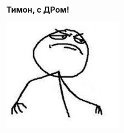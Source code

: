 <link type="text/css" rel="stylesheet" href="main.css" />

## Тимон, с ДРом!
![like a boss](/boss.png)
